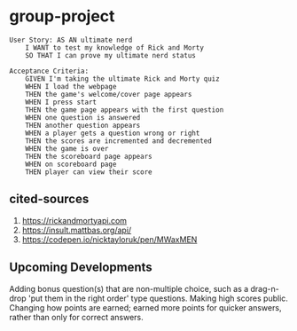 # group-project
    User Story: AS AN ultimate nerd
        I WANT to test my knowledge of Rick and Morty 
        SO THAT I can prove my ultimate nerd status 

    Acceptance Criteria: 
        GIVEN I'm taking the ultimate Rick and Morty quiz
        WHEN I load the webpage
        THEN the game's welcome/cover page appears
        WHEN I press start
        THEN the game page appears with the first question 
        WHEN one question is answered
        THEN another question appears 
        WHEN a player gets a question wrong or right
        THEN the scores are incremented and decremented
        WHEN the game is over
        THEN the scoreboard page appears
        WHEN on scoreboard page
        THEN player can view their score

    
## cited-sources
1. https://rickandmortyapi.com
2. https://insult.mattbas.org/api/
3. https://codepen.io/nicktayloruk/pen/MWaxMEN

## Upcoming Developments

Adding bonus question(s) that are non-multiple choice, such as a drag-n-drop 'put them in the right order' type questions. Making high scores public. Changing how points are earned; earned more points for quicker answers, rather than only for correct answers.
